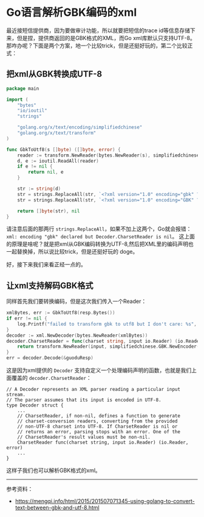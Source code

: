 # Go语言解析GBK编码的xml

最近接短信提供商，因为要做审计功能，所以就要把短信的trace id等信息存储下来，但是捏，提供商返回的是GBK格式的XML，而Go
xml库默认只支持UTF-8。那咋办呢？下面是两个方案，地一个比较trick，但是还挺好玩的，第二个比较正式：

## 把xml从GBK转换成UTF-8

```go
package main

import (
	"bytes"
	"io/ioutil"
	"strings"

	"golang.org/x/text/encoding/simplifiedchinese"
	"golang.org/x/text/transform"
)

func GbkToUtf8(s []byte) ([]byte, error) {
	reader := transform.NewReader(bytes.NewReader(s), simplifiedchinese.GBK.NewDecoder())
	d, e := ioutil.ReadAll(reader)
	if e != nil {
		return nil, e
	}

	str := string(d)
	str = strings.ReplaceAll(str, `<?xml version="1.0" encoding="gbk" ?>`, `<?xml version="1.0" encoding="UTF-8" ?>`)
	str = strings.ReplaceAll(str, `<?xml version="1.0" encoding="GBK" ?>`, `<?xml version="1.0" encoding="UTF-8" ?>`)

	return []byte(str), nil
}
```

请注意后面的那两行 `strings.ReplaceAll`，如果不加上这两个，Go就会报错：`xml: encoding "gbk" declared but Decoder.CharsetReader is nil`。
这上面的原理是啥呢？就是把xml从GBK编码转换为UTF-8,然后把XML里的编码声明也一起替换掉，所以说比较trick，但是还挺好玩的 doge。

好，接下来我们来看正经一点的。

## 让xml支持解码GBK格式

同样首先我们要转换编码，但是这次我们传入一个Reader：

```go
xmlBytes, err := GbkToUtf8(resp.Bytes())
if err != nil {
    log.Printf("failed to transform gbk to utf8 but I don't care: %s", err)
}
decoder := xml.NewDecoder(bytes.NewReader(xmlBytes))
decoder.CharsetReader = func(charset string, input io.Reader) (io.Reader, error) {
    return transform.NewReader(input, simplifiedchinese.GBK.NewEncoder()), nil
}
err = decoder.Decode(&guoduResp)
```

这是因为xml提供的 `Decoder` 支持自定义一个处理编码声明的函数，也就是我们上面覆盖的 `decoder.CharsetReader`：

```
// A Decoder represents an XML parser reading a particular input stream.
// The parser assumes that its input is encoded in UTF-8.
type Decoder struct {
    ...
	// CharsetReader, if non-nil, defines a function to generate
	// charset-conversion readers, converting from the provided
	// non-UTF-8 charset into UTF-8. If CharsetReader is nil or
	// returns an error, parsing stops with an error. One of the
	// CharsetReader's result values must be non-nil.
	CharsetReader func(charset string, input io.Reader) (io.Reader, error)
    ...
}
```

这样子我们也可以解析GBK格式的xml。

---

参考资料：

- https://mengqi.info/html/2015/201507071345-using-golang-to-convert-text-between-gbk-and-utf-8.html
